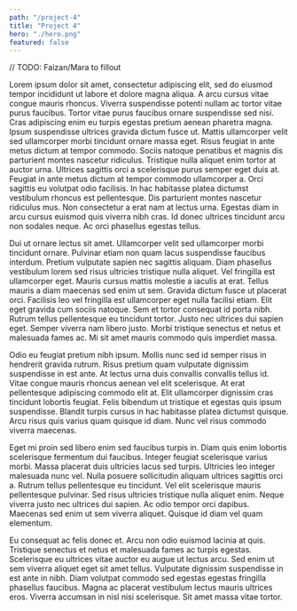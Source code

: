 ```yaml
---
path: "/project-4"
title: "Project 4"
hero: "./hero.png"
featured: false
---
```


// TODO: Faizan/Mara to fillout

Lorem ipsum dolor sit amet, consectetur adipiscing elit, sed do eiusmod tempor incididunt ut labore et dolore magna aliqua. A arcu cursus vitae congue mauris rhoncus. Viverra suspendisse potenti nullam ac tortor vitae purus faucibus. Tortor vitae purus faucibus ornare suspendisse sed nisi. Cras adipiscing enim eu turpis egestas pretium aenean pharetra magna. Ipsum suspendisse ultrices gravida dictum fusce ut. Mattis ullamcorper velit sed ullamcorper morbi tincidunt ornare massa eget. Risus feugiat in ante metus dictum at tempor commodo. Sociis natoque penatibus et magnis dis parturient montes nascetur ridiculus. Tristique nulla aliquet enim tortor at auctor urna. Ultrices sagittis orci a scelerisque purus semper eget duis at. Feugiat in ante metus dictum at tempor commodo ullamcorper a. Orci sagittis eu volutpat odio facilisis. In hac habitasse platea dictumst vestibulum rhoncus est pellentesque. Dis parturient montes nascetur ridiculus mus. Non consectetur a erat nam at lectus urna. Egestas diam in arcu cursus euismod quis viverra nibh cras. Id donec ultrices tincidunt arcu non sodales neque. Ac orci phasellus egestas tellus.

Dui ut ornare lectus sit amet. Ullamcorper velit sed ullamcorper morbi tincidunt ornare. Pulvinar etiam non quam lacus suspendisse faucibus interdum. Pretium vulputate sapien nec sagittis aliquam. Diam phasellus vestibulum lorem sed risus ultricies tristique nulla aliquet. Vel fringilla est ullamcorper eget. Mauris cursus mattis molestie a iaculis at erat. Tellus mauris a diam maecenas sed enim ut sem. Gravida dictum fusce ut placerat orci. Facilisis leo vel fringilla est ullamcorper eget nulla facilisi etiam. Elit eget gravida cum sociis natoque. Sem et tortor consequat id porta nibh. Rutrum tellus pellentesque eu tincidunt tortor. Justo nec ultrices dui sapien eget. Semper viverra nam libero justo. Morbi tristique senectus et netus et malesuada fames ac. Mi sit amet mauris commodo quis imperdiet massa.

Odio eu feugiat pretium nibh ipsum. Mollis nunc sed id semper risus in hendrerit gravida rutrum. Risus pretium quam vulputate dignissim suspendisse in est ante. At lectus urna duis convallis convallis tellus id. Vitae congue mauris rhoncus aenean vel elit scelerisque. At erat pellentesque adipiscing commodo elit at. Elit ullamcorper dignissim cras tincidunt lobortis feugiat. Felis bibendum ut tristique et egestas quis ipsum suspendisse. Blandit turpis cursus in hac habitasse platea dictumst quisque. Arcu risus quis varius quam quisque id diam. Nunc vel risus commodo viverra maecenas.

Eget mi proin sed libero enim sed faucibus turpis in. Diam quis enim lobortis scelerisque fermentum dui faucibus. Integer feugiat scelerisque varius morbi. Massa placerat duis ultricies lacus sed turpis. Ultricies leo integer malesuada nunc vel. Nulla posuere sollicitudin aliquam ultrices sagittis orci a. Rutrum tellus pellentesque eu tincidunt. Vel elit scelerisque mauris pellentesque pulvinar. Sed risus ultricies tristique nulla aliquet enim. Neque viverra justo nec ultrices dui sapien. Ac odio tempor orci dapibus. Maecenas sed enim ut sem viverra aliquet. Quisque id diam vel quam elementum.

Eu consequat ac felis donec et. Arcu non odio euismod lacinia at quis. Tristique senectus et netus et malesuada fames ac turpis egestas. Scelerisque eu ultrices vitae auctor eu augue ut lectus arcu. Sed enim ut sem viverra aliquet eget sit amet tellus. Vulputate dignissim suspendisse in est ante in nibh. Diam volutpat commodo sed egestas egestas fringilla phasellus faucibus. Magna ac placerat vestibulum lectus mauris ultrices eros. Viverra accumsan in nisl nisi scelerisque. Sit amet massa vitae tortor.
